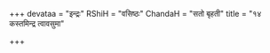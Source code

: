 +++
devataa = "इन्द्रः"
RShiH = "वसिष्ठः"
ChandaH = "सतो बृहती"
title = "१४ कस्तमिन्द्र त्वावसुमा"

+++
